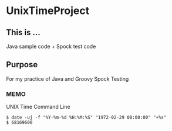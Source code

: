 # UnixTimeProject

## This is ...
Java sample code + Spock test code

## Purpose
For my practice of Java and Groovy Spock Testing

### MEMO
UNIX Time Command Line

```
$ date -uj -f "%Y-%m-%d %H:%M:%S" "1972-02-29 00:00:00" "+%s"
$ 68169600
```

